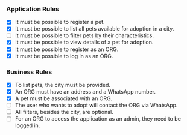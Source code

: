 ### Application Rules

- [x] It must be possible to register a pet.
- [x] It must be possible to list all pets available for adoption in a city.
- [ ] It must be possible to filter pets by their characteristics.
- [x] It must be possible to view details of a pet for adoption.
- [x] It must be possible to register as an ORG.
- [x] It must be possible to log in as an ORG.

### Business Rules

- [x] To list pets, the city must be provided.
- [x] An ORG must have an address and a WhatsApp number.
- [x] A pet must be associated with an ORG.
- [ ] The user who wants to adopt will contact the ORG via WhatsApp.
- [ ] All filters, besides the city, are optional.
- [ ] For an ORG to access the application as an admin, they need to be logged in.
